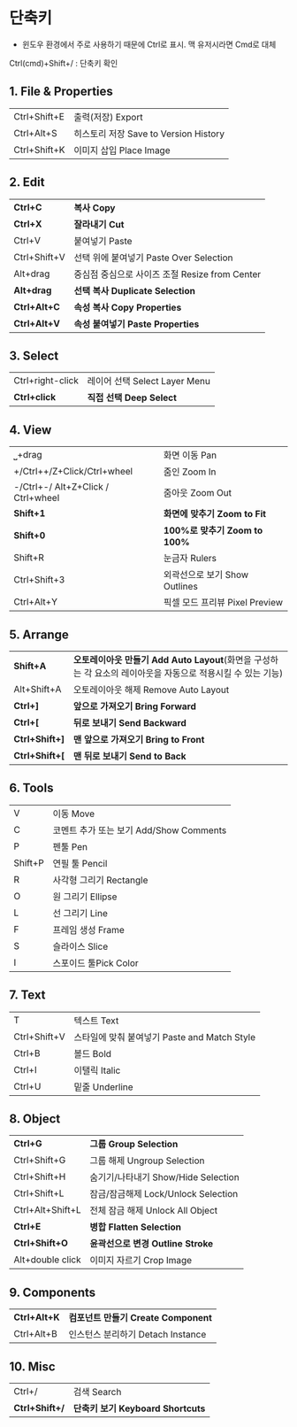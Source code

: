 # 단축키

- 윈도우 환경에서 주로 사용하기 때문에 Ctrl로 표시. 맥 유저시라면 Cmd로 대체

Ctrl(cmd)+Shift+/ : 단축키 확인

## 1. File & Properties

<table>
<tr><td>Ctrl+Shift+E</td><td>출력(저장) Export</td></tr>
<tr><td>Ctrl+Alt+S</td><td>히스토리 저장 Save to Version History</td></tr>
<tr><td>Ctrl+Shift+K</td><td>이미지 삽입 Place Image</td></tr>
</table>

## 2. Edit

<table>
<tr><td><b>Ctrl+C</b></td><td><b>복사 Copy</b></td></tr>
<tr><td><b>Ctrl+X</b></td><td><b>잘라내기 Cut</b></td></tr>
<tr><td>Ctrl+V</td><td>붙여넣기 Paste</td></tr>
<tr><td>Ctrl+Shift+V</td><td>선택 위에 붙여넣기 Paste Over Selection</td></tr>
<tr><td>Alt+drag</td><td>중심점 중심으로 사이즈 조절 Resize from Center</td></tr>
<tr><td><b>Alt+drag</b></td><td><b>선택 복사 Duplicate Selection</b></td></tr>
<tr><td><b>Ctrl+Alt+C</b></td><td><b>속성 복사 Copy Properties</b></td></tr>
<tr><td><b>Ctrl+Alt+V</b></td><td><b>속성 붙여넣기 Paste Properties</b></td></tr>
</table>

## 3. Select

<table>
<tr><td>Ctrl+right-click</td><td>레이어 선택 Select Layer Menu</td></tr>
<tr><td><b>Ctrl+click</b></td><td><b>직접 선택 Deep Select</b></td></tr>
</table> 

## 4. View

<table>
<tr><td>⎵+drag</td><td>화면 이동 Pan</td></tr>
<tr><td>+/Ctrl++/Z+Click/Ctrl+wheel</td><td>줌인 Zoom In</td></tr>
<tr><td>-/Ctrl+-/ Alt+Z+Click / Ctrl+wheel</td><td>줌아웃 Zoom Out</td></tr>
<tr><td><b>Shift+1</b></td><td><b>화면에 맞추기 Zoom to Fit</b></td></tr>
<tr><td><b>Shift+0</b></td><td><b>100%로 맞추기 Zoom to 100%</b></td></tr>
<tr><td>Shift+R</td><td>눈금자 Rulers</td></tr>
<tr><td>Ctrl+Shift+3</td><td>외곽선으로 보기 Show Outlines</td></tr>
<tr><td>Ctrl+Alt+Y</td><td>픽셀 모드 프리뷰 Pixel Preview</td></tr>
</table> 

## 5. Arrange

<table>
<tr><td><b>Shift+A</b></td><td><b>오토레이아웃 만들기 Add Auto Layout</b>(화면을 구성하는 각 요소의 레이아웃을 자동으로 적용시킬 수 있는 기능)</td></tr>
<tr><td>Alt+Shift+A</td><td>오토레이아웃 해제 Remove Auto Layout</td></tr>
<tr><td><b>Ctrl+]</b></td><td><b>앞으로 가져오기 Bring Forward</b></td></tr>
<tr><td><b>Ctrl+[</b></td><td><b>뒤로 보내기 Send Backward</b></td></tr>
<tr><td><b>Ctrl+Shift+]</b></td><td><b>맨 앞으로 가져오기 Bring to Front</b></td></tr>
<tr><td><b>Ctrl+Shift+[</b></td><td><b>맨 뒤로 보내기 Send to Back</b></td></tr>
</table> 

## 6. Tools

<table>
<tr><td>V</td><td>이동 Move</td></tr>
<tr><td>C</td><td>코멘트 추가 또는 보기 Add/Show Comments</td></tr>
<tr><td>P</td><td>펜툴 Pen</td></tr>
<tr><td>Shift+P</td><td>연필 툴 Pencil</td></tr>
<tr><td>R</td><td>사각형 그리기 Rectangle</td></tr>
<tr><td>O</td><td>원 그리기 Ellipse</td></tr>
<tr><td>L</td><td>선 그리기 Line</td></tr>
<tr><td>F</td><td>프레임 생성 Frame</td></tr>
<tr><td>S</td><td>슬라이스 Slice</td></tr>
<tr><td>I</td><td>스포이드 툴Pick Color</td></tr>
</table> 

## 7. Text

<table>
<tr><td>T</td><td>텍스트 Text</td></tr>
<tr><td>Ctrl+Shift+V</td><td>스타일에 맞춰 붙여넣기 Paste and Match Style</td></tr>
<tr><td>Ctrl+B</td><td>볼드 Bold</td></tr>
<tr><td>Ctrl+I</td><td>이탤릭 Italic</td></tr>
<tr><td>Ctrl+U</td><td>밑줄 Underline</td></tr>
</table> 

## 8. Object

<table>
<tr><td><b>Ctrl+G</b></td><td><b>그룹 Group Selection</b></td></tr>
<tr><td>Ctrl+Shift+G</td><td>그룹 해제 Ungroup Selection</td></tr>
<tr><td>Ctrl+Shift+H</td><td>숨기기/나타내기 Show/Hide Selection</td></tr>
<tr><td>Ctrl+Shift+L</td><td>잠금/잠금해제 Lock/Unlock Selection</td></tr>
<tr><td>Ctrl+Alt+Shift+L</td><td>전체 잠금 해제 Unlock All Object</td></tr>
<tr><td><b>Ctrl+E</b></td><td><b>병합 Flatten Selection</b></td></tr>
<tr><td><b>Ctrl+Shift+O</b></td><td><b>윤곽선으로 변경 Outline Stroke</b></td></tr>
<tr><td>Alt+double click</td><td>이미지 자르기 Crop Image</td></tr>
</table>

## 9. Components

<table>
<tr><td><b>Ctrl+Alt+K</b></td><td><b>컴포넌트 만들기 Create Component</b></td></tr>
<tr><td>Ctrl+Alt+B</td><td>인스턴스 분리하기 Detach Instance</td></tr>
</table>

## 10. Misc

<table>
<tr><td>Ctrl+/</td><td>검색 Search</td></tr>
<tr><td><b>Ctrl+Shift+/</b></td><td><b>단축키 보기 Keyboard Shortcuts</b></td></tr>
</table>